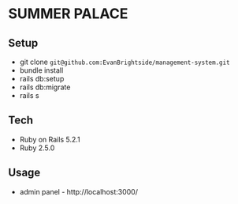 # SUMMER PALACE

## Setup
* git clone `git@github.com:EvanBrightside/management-system.git`
* bundle install
* rails db:setup
* rails db:migrate
* rails s

## Tech
* Ruby on Rails 5.2.1
* Ruby 2.5.0

## Usage
* admin panel - http://localhost:3000/
